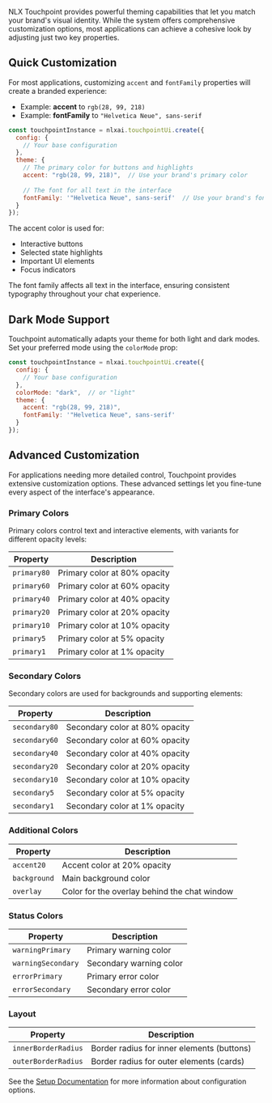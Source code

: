 
NLX Touchpoint provides powerful theming capabilities that let you match your brand's visual identity. While the system offers comprehensive customization options, most applications can achieve a cohesive look by adjusting just two key properties.

## Quick Customization

For most applications, customizing `accent` and `fontFamily` properties will create a branded experience:

* Example: **accent** to `rgb(28, 99, 218)`
* Example: **fontFamily** to `"Helvetica Neue", sans-serif`

```javascript
const touchpointInstance = nlxai.touchpointUi.create({
  config: {
    // Your base configuration
  },
  theme: {
    // The primary color for buttons and highlights
    accent: "rgb(28, 99, 218)",  // Use your brand's primary color
    
    // The font for all text in the interface
    fontFamily: '"Helvetica Neue", sans-serif'  // Use your brand's font
  }
});
```

The accent color is used for:
- Interactive buttons
- Selected state highlights
- Important UI elements
- Focus indicators

The font family affects all text in the interface, ensuring consistent typography throughout your chat experience.

## Dark Mode Support

Touchpoint automatically adapts your theme for both light and dark modes. Set your preferred mode using the `colorMode` prop:

```javascript
const touchpointInstance = nlxai.touchpointUi.create({
  config: {
    // Your base configuration
  },
  colorMode: "dark",  // or "light"
  theme: {
    accent: "rgb(28, 99, 218)",
    fontFamily: '"Helvetica Neue", sans-serif'
  }
});
```

## Advanced Customization

For applications needing more detailed control, Touchpoint provides extensive customization options. These advanced settings let you fine-tune every aspect of the interface's appearance.

### Primary Colors
Primary colors control text and interactive elements, with variants for different opacity levels:

| Property    | Description                  |
|-------------|------------------------------|
| `primary80` | Primary color at 80% opacity |
| `primary60` | Primary color at 60% opacity |
| `primary40` | Primary color at 40% opacity |
| `primary20` | Primary color at 20% opacity |
| `primary10` | Primary color at 10% opacity |
| `primary5`  | Primary color at 5% opacity  |
| `primary1`  | Primary color at 1% opacity  |

### Secondary Colors
Secondary colors are used for backgrounds and supporting elements:

| Property      | Description                    |
|---------------|--------------------------------|
| `secondary80` | Secondary color at 80% opacity |
| `secondary60` | Secondary color at 60% opacity |
| `secondary40` | Secondary color at 40% opacity |
| `secondary20` | Secondary color at 20% opacity |
| `secondary10` | Secondary color at 10% opacity |
| `secondary5`  | Secondary color at 5% opacity  |
| `secondary1`  | Secondary color at 1% opacity  |

### Additional Colors
| Property     | Description                                  |
|--------------|----------------------------------------------|
| `accent20`   | Accent color at 20% opacity                  |
| `background` | Main background color                        |
| `overlay`    | Color for the overlay behind the chat window |

### Status Colors
| Property           | Description             |
|--------------------|-------------------------|
| `warningPrimary`   | Primary warning color   |
| `warningSecondary` | Secondary warning color |
| `errorPrimary`     | Primary error color     |
| `errorSecondary`   | Secondary error color   |

### Layout

| Property            | Description                                |
|---------------------|--------------------------------------------|
| `innerBorderRadius` | Border radius for inner elements (buttons) |
| `outerBorderRadius` | Border radius for outer elements (cards)   |

See the [Setup Documentation](/touchpoint-ui-setup) for more information about configuration options.